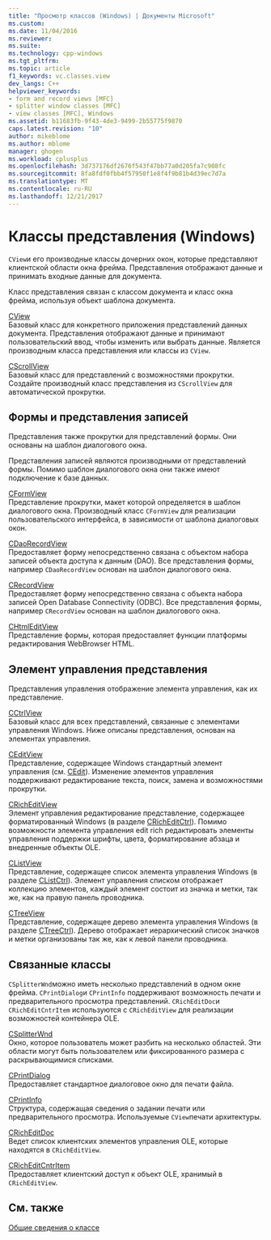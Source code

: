 ```yaml
---
title: "Просмотр классов (Windows) | Документы Microsoft"
ms.custom: 
ms.date: 11/04/2016
ms.reviewer: 
ms.suite: 
ms.technology: cpp-windows
ms.tgt_pltfrm: 
ms.topic: article
f1_keywords: vc.classes.view
dev_langs: C++
helpviewer_keywords:
- form and record views [MFC]
- splitter window classes [MFC]
- view classes [MFC], Windows
ms.assetid: b11683fb-9f43-4de3-9499-2b55775f9870
caps.latest.revision: "10"
author: mikeblome
ms.author: mblome
manager: ghogen
ms.workload: cplusplus
ms.openlocfilehash: 3d737176df2676f543f47bb77a0d205fa7c908fc
ms.sourcegitcommit: 8fa8fdf0fbb4f57950f1e8f4f9b81b4d39ec7d7a
ms.translationtype: MT
ms.contentlocale: ru-RU
ms.lasthandoff: 12/21/2017
---
```

# <a name="view-classes-windows"></a>Классы представления (Windows)
`CView`и его производные классы дочерних окон, которые представляют клиентской области окна фрейма. Представления отображают данные и принимать входные данные для документа.  
  
 Класс представления связан с классом документа и класс окна фрейма, используя объект шаблона документа.  
  
 [CView](../mfc/reference/cview-class.md)  
 Базовый класс для конкретного приложения представлений данных документа. Представления отображают данные и принимают пользовательский ввод, чтобы изменить или выбрать данные. Является производным класса представления или классы из `CView`.  
  
 [CScrollView](../mfc/reference/cscrollview-class.md)  
 Базовый класс для представлений с возможностями прокрутки. Создайте производный класс представления из `CScrollView` для автоматической прокрутки.  
  
## <a name="form-and-record-views"></a>Формы и представления записей  
 Представления также прокрутки для представлений формы. Они основаны на шаблон диалогового окна.  
  
 Представления записей являются производными от представлений формы. Помимо шаблон диалогового окна они также имеют подключение к базе данных.  
  
 [CFormView](../mfc/reference/cformview-class.md)  
 Представление прокрутки, макет которой определяется в шаблон диалогового окна. Производный класс `CFormView` для реализации пользовательского интерфейса, в зависимости от шаблона диалоговых окон.  
  
 [CDaoRecordView](../mfc/reference/cdaorecordview-class.md)  
 Предоставляет форму непосредственно связана с объектом набора записей объекта доступа к данным (DAO). Все представления формы, например `CDaoRecordView` основан на шаблон диалогового окна.  
  
 [CRecordView](../mfc/reference/crecordview-class.md)  
 Предоставляет форму непосредственно связана с объекта набора записей Open Database Connectivity (ODBC). Все представления формы, например `CRecordView` основан на шаблон диалогового окна.  
  
 [CHtmlEditView](../mfc/reference/chtmleditview-class.md)  
 Представление формы, которая предоставляет функции платформы редактирования WebBrowser HTML.  
  
## <a name="control-views"></a>Элемент управления представления  
 Представления управления отображение элемента управления, как их представление.  
  
 [CCtrlView](../mfc/reference/cctrlview-class.md)  
 Базовый класс для всех представлений, связанные с элементами управления Windows. Ниже описаны представления, основан на элементах управления.  
  
 [CEditView](../mfc/reference/ceditview-class.md)  
 Представление, содержащее Windows стандартный элемент управления (см. [CEdit](../mfc/reference/cedit-class.md)). Изменение элементов управления поддерживают редактирование текста, поиск, замена и возможностями прокрутки.  
  
 [CRichEditView](../mfc/reference/cricheditview-class.md)  
 Элемент управления редактирование представление, содержащее форматированный Windows (в разделе [CRichEditCtrl](../mfc/reference/cricheditctrl-class.md)). Помимо возможности элемента управления edit rich редактировать элементы управления поддержки шрифты, цвета, форматирование абзаца и внедренные объекты OLE.  
  
 [CListView](../mfc/reference/clistview-class.md)  
 Представление, содержащее список элемента управления Windows (в разделе [CListCtrl](../mfc/reference/clistctrl-class.md)). Элемент управления списком отображает коллекцию элементов, каждый элемент состоит из значка и метки, так же, как на правую панель проводника.  
  
 [CTreeView](../mfc/reference/ctreeview-class.md)  
 Представление, содержащее дерево элемента управления Windows (в разделе [CTreeCtrl](../mfc/reference/ctreectrl-class.md)). Дерево отображает иерархический список значков и метки организованы так же, как к левой панели проводника.  
  
## <a name="related-classes"></a>Связанные классы  
 `CSplitterWnd`можно иметь несколько представлений в одном окне фрейма. `CPrintDialog`и `CPrintInfo` поддерживают возможность печати и предварительного просмотра представлений. `CRichEditDoc`и `CRichEditCntrItem` используются с `CRichEditView` для реализации возможностей контейнера OLE.  
  
 [CSplitterWnd](../mfc/reference/csplitterwnd-class.md)  
 Окно, которое пользователь может разбить на несколько областей. Эти области могут быть пользователем или фиксированного размера с раскрывающимися списками.  
  
 [CPrintDialog](../mfc/reference/cprintdialog-class.md)  
 Предоставляет стандартное диалоговое окно для печати файла.  
  
 [CPrintInfo](../mfc/reference/cprintinfo-structure.md)  
 Структура, содержащая сведения о задании печати или предварительного просмотра. Используемые `CView`печати архитектуры.  
  
 [CRichEditDoc](../mfc/reference/cricheditdoc-class.md)  
 Ведет список клиентских элементов управления OLE, которые находятся в `CRichEditView`.  
  
 [CRichEditCntrItem](../mfc/reference/cricheditcntritem-class.md)  
 Предоставляет клиентский доступ к объект OLE, хранимый в `CRichEditView`.  
  
## <a name="see-also"></a>См. также  
 [Общие сведения о классе](../mfc/class-library-overview.md)

